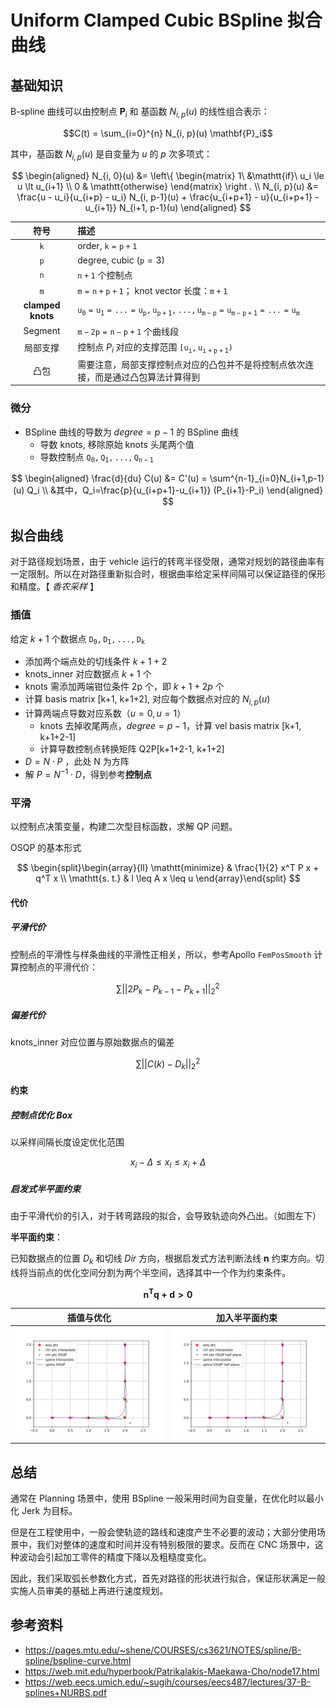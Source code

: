 # Uniform Clamped Cubic BSpline 拟合曲线
## 基础知识

B-spline 曲线可以由控制点 $\mathbf{P}_i$ 和 基函数 $N_{i,p}(u)$ 的线性组合表示：

$$C(t) = \sum_{i=0}^{n}  N_{i, p}(u) \mathbf{P}_i$$

其中，基函数 $N_{i, p}(u)$ 是自变量为 $u$ 的 $p$ 次多项式：

$$
\begin{aligned}
N_{i, 0}(u) &= \left\{ \begin{matrix}  1\ &\mathtt{if}\ u_i \le u \lt u_{i+1} \\  0 & \mathtt{otherwise} \end{matrix} \right . \\
N_{i, p}(u) &= \frac{u - u_i}{u_{i+p} - u_i} N_{i, p-1}(u) + \frac{u_{i+p+1} - u}{u_{i+p+1} - u_{i+1}} N_{i+1, p-1}(u)
\end{aligned}
$$



|符号|描述|
|:--:|:--|
|$\mathtt{k}$ | order, $\mathtt{k=p+1}$|
|$\mathtt{p}$ | degree, cubic ($\mathtt{p}=3$)|
|$\mathtt{n}$ | $\mathtt{n+1}$ 个控制点|
|$\mathtt{m}$ | $\mathtt{m=n+p+1}$； knot vector 长度：$\mathtt{m+1}$|
|**clamped knots**| $\mathtt{u_0 = u_1 =... = u_p, u_{p+1},..., u_{m-p}=u_{m-p+1}=...=u_{m}}$|
| Segment | $\mathtt{m-2p = n-p+1}$ 个曲线段 |
|局部支撑| 控制点 $P_i$ 对应的支撑范围 $\mathtt{\left[u_i, u_{i+p+1}\right)}$|
|凸包|需要注意，局部支撑控制点对应的凸包并不是将控制点依次连接，而是通过凸包算法计算得到|

### 微分

- BSpline 曲线的导数为 $degree=p-1$ 的 BSpline 曲线
    - 导数 knots, 移除原始 knots 头尾两个值
    - 导数控制点 $\mathtt{Q_0, Q_1,...,Q_{n-1}}$

$$
\begin{aligned}
\frac{d}{du} C(u) &= C'(u) = \sum^{n-1}_{i=0}N_{i+1,p-1}(u) Q_i \\
&其中，Q_i=\frac{p}{u_{i+p+1}-u_{i+1}} (P_{i+1}-P_i)
\end{aligned}
$$


## 拟合曲线

对于路径规划场景，由于 vehicle 运行的转弯半径受限，通常对规划的路径曲率有一定限制。所以在对路径重新拟合时，根据曲率给定采样间隔可以保证路径的保形和精度。【 *香农采样* 】

### 插值

给定 $k+1$ 个数据点 $\mathtt{D_0, D_1, ..., D_k}$
- 添加两个端点处的切线条件 $k+1+2$
- knots_inner 对应数据点 $k+1$ 个
- knots 需添加两端钳位条件 2p 个，即 $k+1+2p$ 个
- 计算 basis matrix [k+1, k+1+2], 对应每个数据点对应的 $N_{i,p}(u)$
- 计算两端点导数对应系数（$u=0, u=1$）
    - knots 去掉收尾两点，$degree=p-1$，计算 vel basis matrix [k+1, k+1+2-1]
    - 计算导数控制点转换矩阵 Q2P[k+1+2-1, k+1+2]
- $D = N \cdot P$ ，此处 N 为方阵
- 解 $P = N^{-1} \cdot D$，得到参考**控制点**

### 平滑

以控制点决策变量，构建二次型目标函数，求解 QP 问题。

OSQP 的基本形式

$$
\begin{split}\begin{array}{ll}
  \mathtt{minimize} & \frac{1}{2} x^T P x + q^T x \\
  \mathtt{s. t.} & l \leq A x \leq u
\end{array}\end{split}
$$

#### 代价

##### 平滑代价

控制点的平滑性与样条曲线的平滑性正相关，所以，参考Apollo `FemPosSmooth` 计算控制点的平滑代价：

$$
\sum{ ||2P_k - P_{k-1} - P_{k+1}||_2^2 }
$$

##### 偏差代价

knots_inner 对应位置与原始数据点的偏差

$$
\sum ||C(k) - D_k||^2_2
$$

#### 约束

##### 控制点优化 Box

以采样间隔长度设定优化范围

$$
x_i - \Delta \leq x_i \leq x_i + \Delta
$$

##### 启发式半平面约束

由于平滑代价的引入，对于转弯路段的拟合，会导致轨迹向外凸出。（如图左下）

**半平面约束**：

已知数据点的位置 $D_k$ 和切线 $Dir$ 方向，根据启发式方法判断法线 $\mathbf{n}$ 约束方向。切线将当前点的优化空间分割为两个半空间，选择其中一个作为约束条件。

$$
\mathbf{n^T q + d > 0}
$$

|插值与优化| 加入半平面约束|
|:--:|:--:|
|![](../../fig/waypoints_OSQP_weight.png)| ![](../../fig/waypoints_OSQP_weight_constraint.png)

## 总结
 通常在 Planning 场景中，使用 BSpline 一般采用时间为自变量，在优化时以最小化 Jerk 为目标。

 但是在工程使用中，一般会使轨迹的路线和速度产生不必要的波动；大部分使用场景中，我们对整体的速度和时间并没有特别极限的要求。反而在 CNC 场景中，这种波动会引起加工零件的精度下降以及粗糙度变化。

 因此，我们采取弧长参数化方式，首先对路径的形状进行拟合，保证形状满足一般实施人员审美的基础上再进行速度规划。

## 参考资料
- https://pages.mtu.edu/~shene/COURSES/cs3621/NOTES/spline/B-spline/bspline-curve.html
- https://web.mit.edu/hyperbook/Patrikalakis-Maekawa-Cho/node17.html
- https://web.eecs.umich.edu/~sugih/courses/eecs487/lectures/37-B-splines+NURBS.pdf